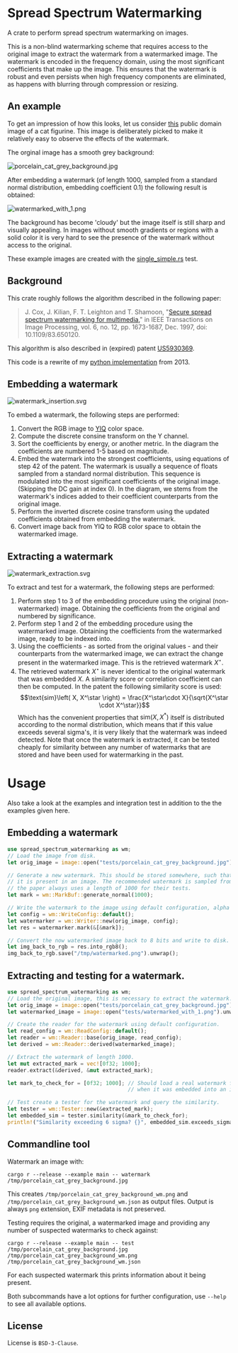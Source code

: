 # Spread Spectrum Watermarking

A crate to perform spread spectrum watermarking on images.

This is a non-blind watermarking scheme that requires access to the original image to extract the watermark from a watermarked image.
The watermark is encoded in the frequency domain, using the most significant coefficients that make up the image. This ensures that the watermark is robust and even persists when high frequency components are eliminated, as happens with blurring through compression or resizing.

## An example

To get an impression of how this looks, let us consider [this](https://commons.wikimedia.org/wiki/File:Japan,_Edo_Period_-_Sleeping_Cat-_Ko_Imari_Type_-_1964.255_-_Cleveland_Museum_of_Art.tif) public domain image of a cat figurine. This image is deliberately picked to make it relatively easy to observe the effects of the watermark.

The orginal image has a smooth grey background:

![porcelain_cat_grey_background.jpg](./tests/porcelain_cat_grey_background.jpg)

After embedding a watermark (of length 1000, sampled from a standard normal distribution, embedding coefficient 0.1) the following result is obtained:

![watermarked_with_1.png](./tests/watermarked_with_1.png)

The background has become 'cloudy' but the image itself is still sharp and visually appealing. In images without smooth gradients or regions with a solid color it is very hard to see the presence of the watermark without access to the original.

These example images are created with the [single_simple.rs](tests/single_simple.rs) test.


## Background

This crate roughly follows the algorithm described in the following paper:
> J. Cox, J. Kilian, F. T. Leighton and T. Shamoon,
> "[Secure spread spectrum watermarking for multimedia,](https://ieeexplore.ieee.org/document/650120/)"
> in IEEE Transactions on Image Processing, vol. 6, no. 12, pp. 1673-1687, Dec. 1997,
> doi: 10.1109/83.650120.

This algorithm is also described in (expired) patent [US5930369](https://patents.google.com/patent/US5930369).

This code is a rewrite of my [python implementation](https://github.com/iwanders/spread_spectrum_watermarking/tree/legacy_python_implementation) from 2013.

## Embedding a watermark


![watermark_insertion.svg](./doc/watermark_insertion.svg)

To embed a watermark, the following steps are performed:

1. Convert the RGB image to [YIQ](https://en.wikipedia.org/wiki/YIQ) color space.
2. Compute the discrete consine transform on the Y channel.
3. Sort the coefficients by energy, or another metric. In the diagram the coefficients are numbered 1-5 based on magnitude.
4. Embed the watermark into the strongest coefficients, using equations of step 42 of the patent. The watermark is usually a sequence of floats sampled from a standard normal distribution. This sequence is modulated into the most significant coefficients of the original image. (Skipping the DC gain at index 0). In the diagram, we stems from the watermark's indices added to their coefficient counterparts from the original image.
5. Perform the inverted discrete cosine transform using the updated coefficients obtained from embedding the watermark.
6. Convert image back from YIQ to RGB color space to obtain the watermarked image.


## Extracting a watermark
![watermark_extraction.svg](./doc/watermark_extraction.svg)

To extract and test for a watermark, the following steps are performed:
1. Perform step 1 to 3 of the embedding procedure using the original (non-watermarked) image. Obtaining the coefficients from the original and numbered by significance.
2. Perform step 1 and 2 of the embedding procedure using the watermarked image. Obtaining the coefficients from the watermarked image, ready to be indexed into.
3. Using the coefficients - as sorted from the original values - and their counterparts from the watermarked image, we can extract the change present in the watermarked image. This is the retrieved watermark $X^\star$.
4. The retrieved watermark $X^\star$ is never identical to the original watermark that was embedded $X$. A similarity score or correlation coefficient can then be computed. In the patent the following similarity score is used:
$$\text{sim}\left( X, X^\star \right) = \frac{X^\star\cdot X}{\sqrt{X^\star \cdot X^\star}}$$
Which has the convenient properties that $\text{sim}\left(X, X^*\right)$ itself is distributed according to the normal distribution, which means that if this value exceeds several sigma's, it is very likely that the watermark was indeed detected.
Note that once the watermark is extracted, it can be tested cheaply for similarity between any number of watermarks that are stored and have been used for watermarking in the past.

# Usage
Also take a look at the examples and integration test in addition to the the examples given here.

## Embedding a watermark
```rust
use spread_spectrum_watermarking as wm;
// Load the image from disk.
let orig_image = image::open("tests/porcelain_cat_grey_background.jpg").unwrap();

// Generate a new watermark. This should be stored somewhere, such that you can check whether
// it is present in an image. The recommended watermark is sampled from a normal distribution,
// the paper always uses a length of 1000 for their tests.
let mark = wm::MarkBuf::generate_normal(1000);

// Write the watermark to the image using default configuration, alpha = 0.1.
let config = wm::WriteConfig::default();
let watermarker = wm::Writer::new(orig_image, config);
let res = watermarker.mark(&[&mark]);

// Convert the now watermarked image back to 8 bits and write to disk.
let img_back_to_rgb = res.into_rgb8();
img_back_to_rgb.save("/tmp/watermarked.png").unwrap();
```

## Extracting and testing for a watermark.
```rust
use spread_spectrum_watermarking as wm;
// Load the original image, this is necessary to extract the watermark.
let orig_image = image::open("tests/porcelain_cat_grey_background.jpg").unwrap();
let watermarked_image = image::open("tests/watermarked_with_1.png").unwrap();

// Create the reader for the watermark using default configuration.
let read_config = wm::ReadConfig::default();
let reader = wm::Reader::base(orig_image, read_config);
let derived = wm::Reader::derived(watermarked_image);

// Extract the watermark of length 1000.
let mut extracted_mark = vec![0f32; 1000];
reader.extract(&derived, &mut extracted_mark);

let mark_to_check_for = [0f32; 1000]; // Should load a real watermark from a database, stored
                                      // when it was embedded into an image.

// Test create a tester for the watermark and query the similarity.
let tester = wm::Tester::new(&extracted_mark);
let embedded_sim = tester.similarity(&mark_to_check_for);
println!("Similarity exceeding 6 sigma? {}", embedded_sim.exceeds_sigma(6.0));
```

## Commandline tool

Watermark an image with:
```
cargo r --release --example main -- watermark /tmp/porcelain_cat_grey_background.jpg
```
This creates `/tmp/porcelain_cat_grey_background_wm.png` and `/tmp/porcelain_cat_grey_background_wm.json` as output files. Output is always `png` extension, EXIF metadata is not preserved.

Testing requires the original, a watermarked image and providing any number of suspected watermarks to check against:

```
cargo r --release --example main -- test /tmp/porcelain_cat_grey_background.jpg /tmp/porcelain_cat_grey_background_wm.png  /tmp/porcelain_cat_grey_background_wm.json
```
For each suspected watermark this prints information about it being present.

Both subcommands have a lot options for further configuration, use `--help` to see all available options.

## License
License is `BSD-3-Clause`.
